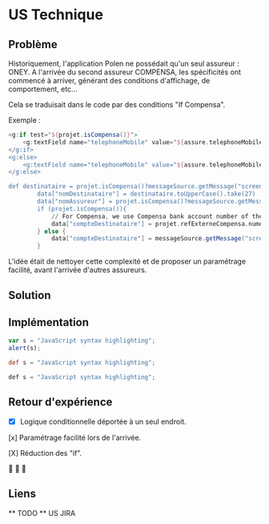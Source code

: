 # US Technique

## Problème
Historiquement, l'application Polen ne possédait qu'un seul assureur : ONEY.
A l'arrivée du second assureur COMPENSA, les spécificités ont commencé à arriver, générant des conditions d'affichage, de comportement, etc...

Cela se traduisait dans le code par des conditions "If Compensa".

Exemple :

```groovy
<g:if test="${projet.isCompensa()}">
    <g:textField name="telephoneMobile" value="${assure.telephoneMobile}" minlength="9" maxlength="9" placeholder="${message(code: 'screen.insuredperson.telephonemobile')} *"/>
</g:if>
<g:else>
    <g:textField name="telephoneMobile" value="${assure.telephoneMobile}" placeholder="${message(code: 'screen.insuredperson.telephonemobile')} *"/>
</g:else>

def destinataire = projet.isCompensa()?messageSource.getMessage("screen.documentsdownload.doc.compensa.mandat.nomDestinataire", null, locale):messageSource.getMessage("screen.documentsdownload.doc.oney.mandat.nomDestinataire", null, locale)
        data["nomDestinataire"] = destinataire.toUpperCase().take(27)
        data["nomAssureur"] = projet.isCompensa()?messageSource.getMessage("screen.documentsdownload.doc.compensa.mandat.adresseDestinataire", null, locale).take(27):messageSource.getMessage("screen.documentsdownload.doc.oney.mandat.adresseDestinataire", null, locale).take(27)
        if (projet.isCompensa()){
            // For Compensa, we use Compensa bank account number of the insured
            data["compteDestinataire"] = projet.refExterneCompensa.numeroBancaire
        } else {
            data["compteDestinataire"] = messageSource.getMessage("screen.documentsdownload.doc.oney.mandat.compteDestinataire", null, locale)
        }
```

L'idée était de nettoyer cette complexité et de proposer un paramétrage facilité, avant l'arrivée d'autres assureurs.

## Solution

## Implémentation
```javascript
var s = "JavaScript syntax highlighting";
alert(s);
```

```groovy
def s = "JavaScript syntax highlighting";
```

```java
def s = "JavaScript syntax highlighting";
```

## Retour d'expérience

- [x] Logique conditionnelle déportée à un seul endroit.

[x] Paramétrage facilité lors de l'arrivée.

[X] Réduction des "if".



 :metal: :metal: :metal:

 ## Liens
** TODO ** US JIRA
